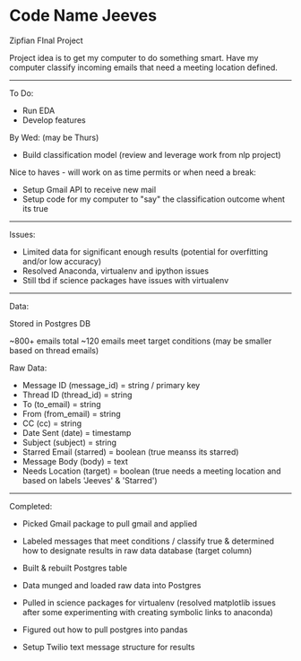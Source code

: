 # Code Name Jeeves 
Zipfian FInal Project

Project idea is to get my computer to do something smart. Have my computer classify incoming emails that need a meeting location defined.

------------

To Do:
- Run EDA
- Develop features

By Wed: (may be Thurs)
- Build classification model (review and leverage work from nlp project)


Nice to haves - will work on as time permits or when need a break:

- Setup Gmail API to receive new mail
- Setup code for my computer to "say" the classification outcome whent its true

---------------
Issues:
- Limited data for significant enough results (potential for overfitting and/or low accuracy)
- Resolved Anaconda, virtualenv and ipython issues
- Still tbd if science packages have issues with virtualenv

---------------
Data:

Stored in Postgres DB

~800+ emails total
~120 emails meet target conditions (may be smaller based on thread emails)

Raw Data:
- Message ID (message_id) = string / primary key
- Thread ID (thread_id) = string
- To (to_email) = string
- From (from_email) = string
- CC (cc) = string
- Date Sent (date) = timestamp
- Subject (subject) = string
- Starred Email (starred) = boolean (true meanss its starred)
- Message Body (body) = text
- Needs Location (target) = boolean (true needs a meeting location and based on labels 'Jeeves' & 'Starred')

---------------
Completed:
- Picked Gmail package to pull gmail and applied
- Labeled messages that meet conditions / classify true & determined how to designate results in raw data database (target column)
- Built & rebuilt Postgres table
- Data munged and loaded raw data into Postgres
- Pulled in science packages for virtualenv (resolved matplotlib issues after some experimenting with creating symbolic links to anaconda)
- Figured out how to pull postgres into pandas


- Setup Twilio text message structure for results